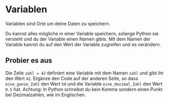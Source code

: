 # Variablen
Variablen sind Orte um deine Daten zu speichern.

Du kannst alles mögliche in einer Variable speichern,
solange Python sie versteht und du der Variable einen Namen gibts.
Mit dem Namen der Variable kannst du auf den Wert der Variable zugreifen
und es verändern.

## Probier es aus
Die Zeile
`zahl = 42`
definiert eine Variable mit dem Namen `zahl` und gibt ihr den Wert `42`.
Ergänze den Code auf der anderen Seite, so dass `eine_ganze_Zahl` den Wert `50`
und die Variable `eine_dezimal_Zahl` den Wert `0.5` hat.
Achtung: In Python schreibst du kein Komma sondern einen Punkt
bei Dezimalzahlen, wie im Englischen.
